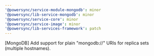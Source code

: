 ```yaml
---
'@powersync/service-module-mongodb': minor
'@powersync/lib-service-mongodb': minor
'@powersync/service-core': minor
'@powersync/service-image': minor
'@powersync/lib-services-framework': patch
---
```


[MongoDB] Add support for plain "mongodb://" URIs for replica sets (multiple hostnames).
